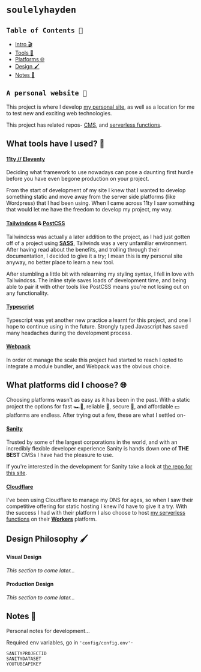 # `soulelyhayden`

## `Table of Contents 📑`
- [Intro 🎬](#a-personal-website)
- [Tools 🧰](#what-tools-have-i-used-🧰)
- [Platforms 🌐](#what-platforms-did-i-choose-🌐)
- [Design 🖌️](#design-philosophy-🖌️)
- [Notes 📔](#notes-📔)
## `A personal website 🙌`
This project is where I develop [my personal site](https://haydensoule.com), as well as a location for me to test new and exciting web technologies.

This project has related repos- [CMS](https://github.com/soulelyhayden/personal-sanity-studio), and [serverless functions](https://github.com/soulelyhayden/personal-cloudflare-contact-worker). 

## What tools have I used? 🧰

#### [11ty // Eleventy](https://www.11ty.dev/)
Deciding what framework to use nowadays can pose a daunting first hurdle before you have even begone production on your project.

From the start of development of my site I knew that I wanted to develop something static and move away from the server side platforms (like Wordpress) that I had been using. When I came across 11ty I saw something that would let me have the freedom to develop my project, my way.

#### [Tailwindcss](https://tailwindcss.com/) & [PostCSS](https://postcss.org/)
Tailwindcss was actually a later addition to the project, as I had just gotten off of a project using **[SASS](https://sass-lang.com/)**, Tailwinds was a very unfamiliar environment. After having read about the benefits, and trolling through their documentation, I decided to give it a try; I mean this is my personal site anyway, no better place to learn a new tool.

After stumbling a little bit with relearning my styling syntax, I fell in love with Tailwindcss. The inline style saves loads of development time, and being able to pair it with other tools like PostCSS means you're not losing out on any functionality.

#### [Typescript](https://www.typescriptlang.org/)
Typescript was yet another new practice a learnt for this project, and one I hope to continue using in the future. Strongly typed Javascript has saved many headaches during the development process.

#### [Webpack](https://webpack.js.org/)
In order ot manage the scale this project had started to reach I opted to integrate a module bundler, and Webpack was the obvious choice.


## What platforms did I choose? 🌐
Choosing platforms wasn't as easy as it has been in the past. With a static project the options for fast 🏎️💨, reliable 🫶, secure 🔐, and affordable 💵 platforms are endless. After trying out a few, these are what I settled on-

#### [Sanity](https://www.sanity.io/)
Trusted by some of the largest corporations in the world, and with an incredibly flexible developer experience Sanity is hands down one of **THE BEST** CMSs I have had the pleasure to use.

If you're interested in the development for Sanity take a look at [the repo for this site](https://github.com/soulelyhayden/personal-sanity-studio).

#### [Cloudflare](https://www.cloudflare.com/)
I've been using Cloudflare to manage my DNS for ages, so when I saw their competitive offering for static hosting I knew I'd have to give it a try. With the success I had with their platform I also choose to host [my serverless functions](https://github.com/soulelyhayden/personal-cloudflare-contact-worker) on their **[Workers](https://workers.cloudflare.com/)** platform.


## Design Philosophy 🖌️

#### Visual Design
*This section to come later...*

#### Production Design
*This section to come later...*

## Notes 📔
Personal notes for development...

Required env variables, go in ```'config/config.env'```-
```
SANITYPROJECTID
SANITYDATASET
YOUTUBEAPIKEY
```
